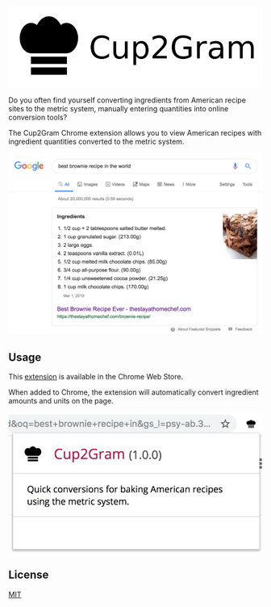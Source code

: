 ![Cup2Gram Logo](images/cup2gram_title.png)

Do you often find yourself converting ingredients from American recipe sites to the metric system, manually entering quantities into online conversion tools?

The Cup2Gram Chrome extension allows you to view American recipes with ingredient quantities converted to the metric system.

![Recipe Example](images/brownie_screenshot.png)

## Usage
This [extension]() is available in the Chrome Web Store.

When added to Chrome, the extension will automatically convert ingredient amounts and units on the page.

![Extension Popup](images/popup.png)

## License
[MIT](https://github.com/tayharvey/cup2gram/LICENSE.txt)
